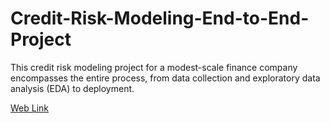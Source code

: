 # Credit-Risk-Modeling-End-to-End-Project
This credit risk modeling project for a modest-scale finance company encompasses the entire process, from data collection and exploratory data analysis (EDA) to deployment.

[Web Link](https://credit-risk-modeling-lauki-finance-mvjo5umzqu8y2lzaqhdmtf.streamlit.app/)
